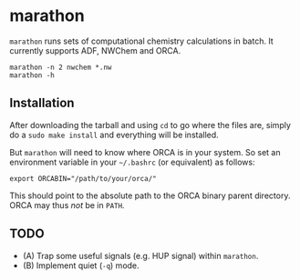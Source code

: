# marathon

`marathon` runs sets of computational chemistry calculations in batch.
It currently supports ADF, NWChem and ORCA.

    marathon -n 2 nwchem *.nw
    marathon -h

## Installation

After downloading the tarball and using `cd` to go where the files are, simply do a `sudo make install` and everything will be installed.

But `marathon` will need to know where ORCA is in your system.
So set an environment variable in your `~/.bashrc` (or equivalent) as follows:

    export ORCABIN="/path/to/your/orca/"

This should point to the absolute path to the ORCA binary parent directory.
ORCA may thus *not* be in `PATH`.

## TODO

- (A) Trap some useful signals (e.g. HUP signal) within `marathon`.
- (B) Implement quiet (`-q`) mode.
